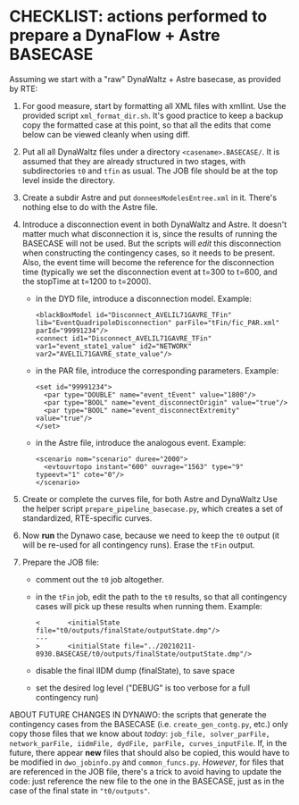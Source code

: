 
CHECKLIST: actions performed to prepare a DynaFlow + Astre BASECASE
===================================================================

Assuming we start with a "raw" DynaWaltz + Astre basecase, as provided
by RTE:

  1. For good measure, start by formatting all XML files with
     xmllint. Use the provided script `xml_format_dir.sh`. It's good
     practice to keep a backup copy the formatted case at this point,
     so that all the edits that come below can be viewed cleanly when
     using diff.

  2. Put all all DynaWaltz files under a directory
     `<casename>.BASECASE/`. It is assumed that they are already
     structured in two stages, with subdirectories `t0` and `tfin` as
     usual. The JOB file should be at the top level inside the
     directory.

  3. Create a subdir Astre and put `donneesModelesEntree.xml` in
     it. There's nothing else to do with the Astre file.

  4. Introduce a disconnection event in both DynaWaltz and Astre. It
     doesn't matter much what disconnection it is, since the results
     of running the BASECASE will not be used.  But the scripts will
     *edit* this disconnection when constructing the contingency
     cases, so it needs to be present. Also, the event time will
     become the reference for the disconnection time (typically we set
     the disconnection event at t=300 to t=600, and the stopTime at
     t=1200 to t=2000).
          
       * in the DYD file, introduce a disconnection model. Example:
         ```
         <blackBoxModel id="Disconnect_AVELIL71GAVRE_TFin" lib="EventQuadripoleDisconnection" parFile="tFin/fic_PAR.xml" parId="99991234"/>
         <connect id1="Disconnect_AVELIL71GAVRE_TFin" var1="event_state1_value" id2="NETWORK" var2="AVELIL71GAVRE_state_value"/>

         ```

        * in the PAR file, introduce the corresponding parameters. Example:
          ```
          <set id="99991234">
            <par type="DOUBLE" name="event_tEvent" value="1800"/>
            <par type="BOOL" name="event_disconnectOrigin" value="true"/>
            <par type="BOOL" name="event_disconnectExtremity" value="true"/>
          </set>
           ```
           
        * in the Astre file, introduce the analogous event. Example:
          ```
          <scenario nom="scenario" duree="2000">
            <evtouvrtopo instant="600" ouvrage="1563" type="9" typeevt="1" cote="0"/>
          </scenario>
           ```

  5. Create or complete the curves file, for both Astre and DynaWaltz
     Use the helper script `prepare_pipeline_basecase.py`, which creates a
     set of standardized, RTE-specific curves.

  6. Now **run** the Dynawo case, because we need to keep the `t0`
     output (it will be re-used for all contingency runs). Erase the
     `tFin` output.

  7. Prepare the JOB file:
  
       * comment out the `t0` job altogether. 
       
       * in the `tFin` job, edit the path to the `t0` results, so that
         all contingency cases will pick up these results when running
         them. Example:
         ```
         <       <initialState file="t0/outputs/finalState/outputState.dmp"/>
         ---
         >       <initialState file="../20210211-0930.BASECASE/t0/outputs/finalState/outputState.dmp"/>
         ```

        * disable the final IIDM dump (finalState), to save space
        
        * set the desired log level ("DEBUG" is too verbose for a full contingency run)


ABOUT FUTURE CHANGES IN DYNAWO: the scripts that generate the contingency cases
from the BASECASE (i.e. `create_gen_contg.py`, etc.) only copy those files that
we know about *today*: `job_file, solver_parFile, network_parFile, iidmFile,
dydFile, parFile, curves_inputFile`.  If, in the future, there appear **new**
files that should also be copied, this would have to be modified in
`dwo_jobinfo.py` and `common_funcs.py`.  _However_, for files that are
referenced in the JOB file, there's a trick to avoid having to update the code:
just reference the new file to the one in the BASECASE, just as in the case of
the final state in `"t0/outputs"`.


